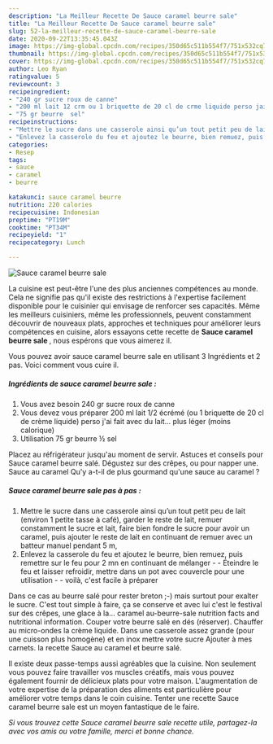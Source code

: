 ```yaml
---
description: "La Meilleur Recette De Sauce caramel beurre sale"
title: "La Meilleur Recette De Sauce caramel beurre sale"
slug: 52-la-meilleur-recette-de-sauce-caramel-beurre-sale
date: 2020-09-22T13:35:45.043Z
image: https://img-global.cpcdn.com/recipes/350d65c511b554f7/751x532cq70/sauce-caramel-beurre-sale-photo-principale-de-la-recette.jpg
thumbnail: https://img-global.cpcdn.com/recipes/350d65c511b554f7/751x532cq70/sauce-caramel-beurre-sale-photo-principale-de-la-recette.jpg
cover: https://img-global.cpcdn.com/recipes/350d65c511b554f7/751x532cq70/sauce-caramel-beurre-sale-photo-principale-de-la-recette.jpg
author: Leo Ryan
ratingvalue: 5
reviewcount: 3
recipeingredient:
- "240 gr sucre roux de canne"
- "200 ml lait 12 crm ou 1 briquette de 20 cl de crme liquide perso jai fait avec du lait plus lger moins calorique"
- "75 gr beurre  sel"
recipeinstructions:
- "Mettre le sucre dans une casserole ainsi qu’un tout petit peu de lait (environ 1 petite tasse à café), garder le reste de lait, remuer constamment le sucre et lait, faire bien fondre le sucre pour avoir un caramel, puis ajouter le reste de lait en continuant de remuer avec un batteur manuel pendant 5 m,"
- "Enlevez la casserole du feu et ajoutez le beurre, bien remuez, puis remettre sur le feu pour 2 mn en continuant de mélanger  Éteindre le feu et laisser refroidir, mettre dans un pot avec couvercle pour une utilisation  voilà, c&#39;est facile à préparer"
categories:
- Resep
tags:
- sauce
- caramel
- beurre

katakunci: sauce caramel beurre 
nutrition: 220 calories
recipecuisine: Indonesian
preptime: "PT19M"
cooktime: "PT34M"
recipeyield: "1"
recipecategory: Lunch

---
```



![Sauce caramel beurre sale](https://img-global.cpcdn.com/recipes/350d65c511b554f7/751x532cq70/sauce-caramel-beurre-sale-photo-principale-de-la-recette.jpg)

La cuisine est peut-être l'une des plus anciennes compétences au monde. Cela ne signifie pas qu'il existe des restrictions à l'expertise facilement disponible pour le cuisinier qui envisage de renforcer ses capacités. Même les meilleurs cuisiniers, même les professionnels, peuvent constamment découvrir de nouveaux plats, approches et techniques pour améliorer leurs compétences en cuisine, alors essayons cette recette de <strong> Sauce caramel beurre sale </strong>, nous espérons que vous aimerez il.

<!--inarticleads1-->

Vous pouvez avoir sauce caramel beurre sale en utilisant 3 Ingrédients et 2 pas. Voici comment vous cuire il.

##### Ingrédients de sauce caramel beurre sale :

1. Vous avez besoin 240 gr sucre roux de canne
1. Vous devez vous préparer 200 ml lait 1/2 écrémé (ou 1 briquette de 20 cl de crème liquide) perso j&#39;ai fait avec du lait... plus léger (moins calorique)
1. Utilisation 75 gr beurre ½ sel


Placez au réfrigérateur jusqu&#39;au moment de servir. Astuces et conseils pour Sauce caramel beurre salé. Dégustez sur des crêpes, ou pour napper une. Sauce au caramel Qu&#39;y a-t-il de plus gourmand qu&#39;une sauce au caramel ? 

<!--inarticleads2-->

##### Sauce caramel beurre sale pas à pas :

1. Mettre le sucre dans une casserole ainsi qu’un tout petit peu de lait (environ 1 petite tasse à café), garder le reste de lait, remuer constamment le sucre et lait, faire bien fondre le sucre pour avoir un caramel, puis ajouter le reste de lait en continuant de remuer avec un batteur manuel pendant 5 m,
1. Enlevez la casserole du feu et ajoutez le beurre, bien remuez, puis remettre sur le feu pour 2 mn en continuant de mélanger -  - Éteindre le feu et laisser refroidir, mettre dans un pot avec couvercle pour une utilisation -  - voilà, c&#39;est facile à préparer


Dans ce cas au beurre salé pour rester breton ;-) mais surtout pour exalter le sucre. C&#39;est tout simple à faire, ça se conserve et avec lui c&#39;est le festival sur des crêpes, une glace à la… caramel au-beurre-sale nutrition facts and nutritional information. Couper votre beurre salé en dés (réserver). Chauffer au micro-ondes la crème liquide. Dans une casserole assez grande (pour une cuisson plus homogène) et en inox mettre votre sucre Ajouter à mes carnets. la recette Sauce au caramel et beurre salé. 

<!--inarticleads1-->

<p>
Il existe deux passe-temps aussi agréables que la cuisine. Non seulement vous pouvez faire travailler vos muscles créatifs, mais vous pouvez également fournir de délicieux plats pour votre maison. L'augmentation de votre expertise de la préparation des aliments est particulière pour améliorer votre temps dans le coin cuisine. Tenter une recette Sauce caramel beurre sale est un moyen fantastique de le faire.
</p>

<p>
<i>Si vous trouvez cette Sauce caramel beurre sale recette utile, partagez-la avec vos amis ou votre famille, merci et bonne chance.</i>
</p>
